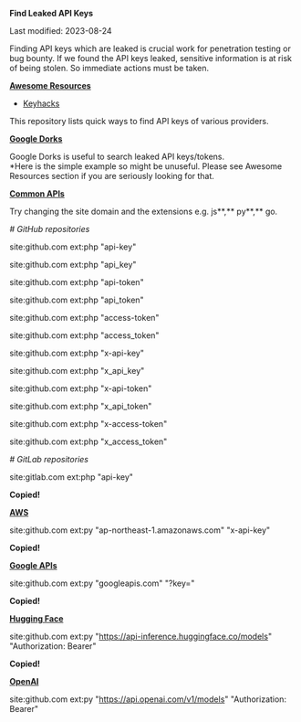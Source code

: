 **Find Leaked API Keys**

Last modified: 2023-08-24

Finding API keys which are leaked is crucial work for penetration testing or bug bounty. If we found the API keys leaked, sensitive information is at risk of being stolen. So immediate actions must be taken.

[**Awesome Resources**](https://exploit-notes.hdks.org/exploit/reconnaissance/find-leaked-api-keys/#awesome-resources)

-   [Keyhacks](https://github.com/streaak/keyhacks)

This repository lists quick ways to find API keys of various providers.

[**Google Dorks**](https://exploit-notes.hdks.org/exploit/reconnaissance/find-leaked-api-keys/#google-dorks)

Google Dorks is useful to search leaked API keys/tokens.  
\*Here is the simple example so might be unuseful. Please see Awesome Resources section if you are seriously looking for that.

[**Common APIs**](https://exploit-notes.hdks.org/exploit/reconnaissance/find-leaked-api-keys/#common-apis)

Try changing the site domain and the extensions e.g. js**,** py**,** go.

*\# GitHub repositories*

site:github.com ext:php "api-key"

site:github.com ext:php "api_key"

site:github.com ext:php "api-token"

site:github.com ext:php "api_token"

site:github.com ext:php "access-token"

site:github.com ext:php "access_token"

site:github.com ext:php "x-api-key"

site:github.com ext:php "x_api_key"

site:github.com ext:php "x-api-token"

site:github.com ext:php "x_api_token"

site:github.com ext:php "x-access-token"

site:github.com ext:php "x_access_token"

*\# GitLab repositories*

site:gitlab.com ext:php "api-key"

**Copied!**

[**AWS**](https://exploit-notes.hdks.org/exploit/reconnaissance/find-leaked-api-keys/#aws)

site:github.com ext:py "ap-northeast-1.amazonaws.com" "x-api-key"

**Copied!**

[**Google APIs**](https://exploit-notes.hdks.org/exploit/reconnaissance/find-leaked-api-keys/#google-apis)

site:github.com ext:py "googleapis.com" "?key="

**Copied!**

[**Hugging Face**](https://exploit-notes.hdks.org/exploit/reconnaissance/find-leaked-api-keys/#hugging-face)

site:github.com ext:py "https://api-inference.huggingface.co/models" "Authorization: Bearer"

**Copied!**

[**OpenAI**](https://exploit-notes.hdks.org/exploit/reconnaissance/find-leaked-api-keys/#openai)

site:github.com ext:py "https://api.openai.com/v1/models" "Authorization: Bearer"
